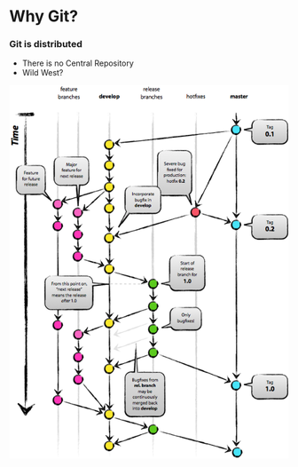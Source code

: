 Why Git?
========
### Git is distributed
- There is no Central Repository
- Wild West?

![Wild West](wildwest.png)
